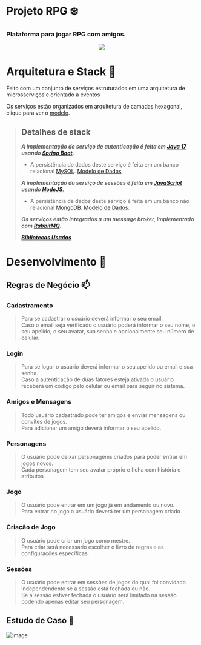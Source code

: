 # Projeto RPG :snowflake: 

### Plataforma para jogar RPG com amigos.

<p align="center">
  <img src="https://media.tenor.com/i2AeJZKldpUAAAAC/pen-pen-evangelion.gif" />
</p>

# Arquitetura e Stack :tiger:
Feito com um conjunto de serviços estruturados em uma arquitetura de microsserviços e orientado a eventos 

Os serviços estão organizados em arquitetura de camadas hexagonal, clique para ver o [modelo](https://user-images.githubusercontent.com/86073233/209199986-478711fc-afd2-47ae-8887-4e2a700dc5f9.png).    
  
  
> ## Detalhes de stack   
> ***A implementação do serviço de autenticação é feita em [Java 17](https://docs.oracle.com/en/java/javase/17/) usando [Spring Boot](https://docs.spring.io/spring-boot/docs/current/reference/htmlsingle/).*** 
> - A persistência de dados deste serviço é feita em um banco relacional [MySQL](https://dev.mysql.com/doc/). [Modelo de Dados]()  
> 
> ***A implementação do serviço de sessões é feita em [JavaScript](https://developer.mozilla.org/pt-BR/docs/Web/JavaScript) usando [NodeJS](https://nodejs.org/en/docs/).***  
> - A persistência de dados deste serviço é feita em um banco não relacional [MongoDB](https://www.mongodb.com/docs/). [Modelo de Dados](). 
>  
> ***Os serviços estão integrados a um message broker, implementado com [RabbitMQ](https://www.rabbitmq.com/documentation.html).***  
> 
> ***[Bibliotecas Usadas]()***

# Desenvolvimento :whale2: 

## Regras de Negócio :mailbox:

### Cadastramento
> Para se cadastrar o usuário deverá informar o seu email.  
> Caso o email seja verificado o usuário poderá informar o seu nome, o seu apelido, o seu avatar, sua senha e opcionalmente seu número de celular.

### Login
> Para se logar o usuário deverá informar o seu apelido ou email e sua senha.  
Caso a autenticação de duas fatores esteja ativada o usuário receberá um código pelo celular ou email para seguir no sistema.

### Amigos e Mensagens
> Todo usuário cadastrado pode ter amigos e enviar mensagens ou convites de jogos.  
Para adicionar um amigo deverá informar o seu apelido.

### Personagens
> O usuário pode deixar personagems criados para poder entrar em jogos novos.  
Cada personagem tem seu avatar próprio e ficha com história e atributos

### Jogo
> O usuário pode entrar em um jogo já em andamento ou novo.   
Para entrar no jogo o usuário deverá ter um personagem criado

### Criação de Jogo
> O usuário pode criar um jogo como mestre.  
Para criar será necessário escolher o livro de regras e as configurações específicas.

### Sessões
> O usuário pode entrar em sessões de jogos do qual foi convidado independendente se a sessão está fechada ou não.   
Se a sessão estiver fechada o usuário será limitado na sessão podendo apenas editar seu personagem.

## Estudo de Caso :symbols:

![image](https://user-images.githubusercontent.com/86073233/209179978-bb23657a-1c26-4b5c-9465-fd0057764349.png)

